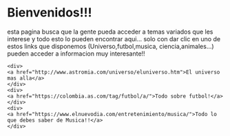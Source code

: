 <html>
  <head>
    <title>Conocimiento mas alla</title>
  </head>
  <body>
    <h1>Bienvenidos!!!</h1>
    <p>esta pagina busca que la gente pueda acceder a temas variados 
      que les interese y todo esto lo pueden encontrar aqui...
      solo con dar clic en uno de estos links que disponemos (Universo,futbol,musica,
      ciencia,animales...) pueden acceder a informacion muy interesante!!
    </p>
    
    <div>
    <a href="http://www.astromia.com/universo/eluniverso.htm">El universo mas alla</a>
    </div>
    <div>
    <a href="https://colombia.as.com/tag/futbol/a/">Todo sobre futbol!</a>
    </div>
    <div>
    <a href="https://www.elnuevodia.com/entretenimiento/musica/">Todo lo que debes saber de Musica!!</a>
    </div>
  </body>
</html>
  
  
